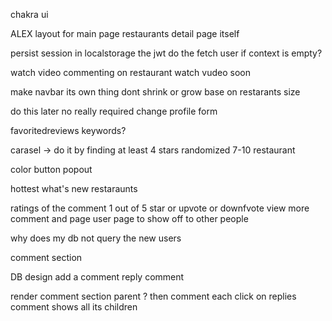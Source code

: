 chakra ui

ALEX
layout for main page
restaurants detail page itself



persist session in localstorage the jwt do the fetch user if context is empty?

watch video
commenting on restaurant watch vudeo soon

make navbar its own thing dont shrink or grow base on restarants size


do this later no really required
change profile form

favoritedreviews
keywords?

carasel -> do it by finding at least 4 stars randomized 7-10 restaurant 


color button popout

hottest what's new restaraunts

ratings of the comment 1 out of 5 star or upvote or downfvote
view more comment and page 
user page to show off to other people


why does my db not query the new users

comment section

DB design
add a comment
reply comment

render comment section parent ? then comment  each click on replies comment shows all its children